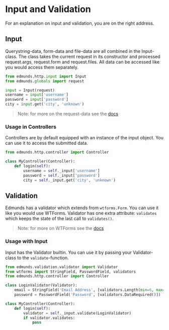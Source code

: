 
# Input and Validation

For an explanation on input and validation, you are on the right address.


## Input

Querystring-data, form-data and file-data are all combined in the Input-class.
The class takes the current request in its constructor and processed
request.args, request.form and request.files. All data can be accessed like
you would access them separately.

```python
from edmunds.http.input import Input
from edmunds.globals import request

input = Input(request)
username = input['username']
password = input['password']
city = input.get('city', 'unknown')
```

> Note: for more on the request-data see the [docs](http://flask.pocoo.org/docs/0.12/quickstart/#the-request-object)

### Usage in Controllers

Controllers are by default equipped with an instance of the input object.
You can use it to access the submitted data.

```python
from edmunds.http.controller import Controller

class MyController(Controller):
    def login(self):
        username = self._input['username']
        password = self._input['password']
        city = self._input.get('city', 'unknown')
```


## Validation

Edmunds has a validator which extends from `wtforms.Form`. You can use it
like you would use WTForms. Validator has one extra attribute: `validates`
which keeps the state of the last call to `validates()`.

> Note: for more on WTForms see the [docs](http://flask.pocoo.org/docs/0.12/patterns/wtforms)

### Usage with Input

Input has the Validator builtin. You can use it by passing your Validator-class
to the `validate`-function.

```python
from edmunds.validation.validator import Validator
from wtforms import StringField, PasswordField, validators
from edmunds.http.controller import Controller

class LoginValidator(Validator):
    email = StringField('Email Address', [validators.Length(min=6, max=35)])
    password = PasswordField('Password', [validators.DataRequired()])

class MyController(Controller):
    def login(self):
        validator = self._input.validate(LoginValidator)
        if validator.validates:
            pass
```
